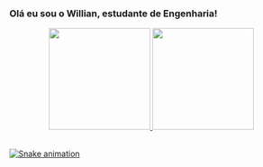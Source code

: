 ### Olá eu sou o Willian, estudante de Engenharia!

<div align="center">
  <a href="https://github.com/WillianBarrosSampaio">
  <img height="180em" src="https://github-readme-stats.vercel.app/api?username=WillianBarrosSampaio&show_icons=true&theme=dark&include_all_commits=true&count_private=true"/>
  <img height="180em" src="https://github-readme-stats.vercel.app/api/top-langs/?username=WillianBarrosSampaio&layout=compact&langs_count=7&theme=dark"/>
</div>
<div style="display: inline_block"><br>
<div style="text-align=center;"> 
  
 
  ![Snake animation](https://github.com/WillianBarrosSampaio/WillianBarrosSampaio/blob/output/github-contribution-grid-snake.svg)
 
</div>

